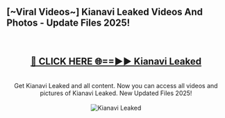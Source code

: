 <h2>[~Viral Videos~] Kianavi Leaked Videos And Photos - Update Files 2025!</h2>
<br>
<div align="center">
<h2><a href="https://top-ai-tools.click/QrbHav" rel="nofollow">🔴 CLICK HERE 🌐==►► Kianavi Leaked</a></h2>
<br>
Get Kianavi Leaked and all content. Now you can access all videos and pictures of Kianavi Leaked. New Updated Files 2025!
<br>
<br>
<a href="https://top-ai-tools.click/QrbHav" rel="nofollow" data-target="animated-image.originalLink"><img src="https://i.ibb.co.com/WyWwxjT/player-gif2.gif" alt="Kianavi Leaked" style="max-width: 100%; display: inline-block;" data-target="animated-image.originalImage"></a>
</div>
<br>